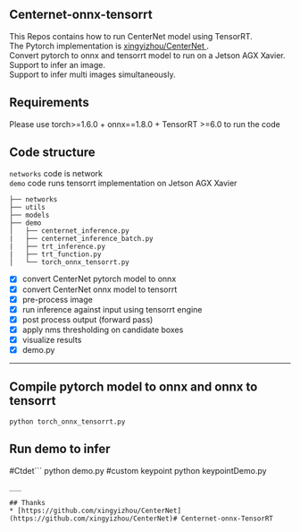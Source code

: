 ## Centernet-onnx-tensorrt 
This Repos contains how to run CenterNet model using TensorRT.  
The Pytorch implementation is [xingyizhou/CenterNet ](https://github.com/xingyizhou/CenterNet).  
Convert pytorch to onnx and tensorrt model to run on a Jetson AGX Xavier.  
Support to infer an image.  
Support to infer multi images simultaneously.

## Requirements 
Please use torch>=1.6.0 + onnx==1.8.0 + TensorRT >=6.0 to run the code

## Code structure 
`networks` code is network  
`demo` code runs tensorrt implementation on Jetson AGX Xavier
```
├── networks
├── utils
├── models
├── demo
│   ├── centernet_inference.py
|   ├── centernet_inference_batch.py
|   ├── trt_inference.py
|   ├── trt_function.py
│   └── torch_onnx_tensorrt.py
```

- [x] convert CenterNet pytorch model to onnx
- [x] convert CenterNet onnx model to tensorrt
- [x] pre-process image 
- [x] run inference against input using tensorrt engine
- [x] post process output (forward pass)
- [x] apply nms thresholding on candidate boxes
- [x] visualize results
- [x] demo.py

___
## Compile pytorch model to onnx and onnx to tensorrt
```
python torch_onnx_tensorrt.py

```


## Run demo to infer 
#Ctdet```
python demo.py
#custom keypoint
python keypointDemo.py
```
___

## Thanks
* [https://github.com/xingyizhou/CenterNet](https://github.com/xingyizhou/CenterNet)# Centernet-onnx-TensorRT
